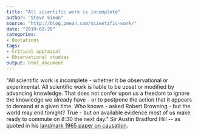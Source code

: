 ```yaml
---
title: "All scientific work is incomplete"
author: "Steve Simon"
source: "http://blog.pmean.com/scientific-work/"
date: "2019-02-26"
categories:
- Quotations
tags:
- Critical appraisal
- Observational studies
output: html_document
---
```


"All scientific work is incomplete - whether it be observational or experimental. All scientific work is liable to be upset or modified by advancing knowledge. That does not confer upon us a freedom to ignore the knowledge we already have - or to postpone the action that it appears to demand at a given time. Who knows - asked Robert Browning - but the world may end tonight? True - but on available evidence most of us make ready to commute on 8:30 the next day." Sir Austin Bradford Hill -- as quoted in his [landmark 1965 paper on causation][hil1].

[hil1]: https://www.ncbi.nlm.nih.gov/pmc/articles/PMC1898525/
